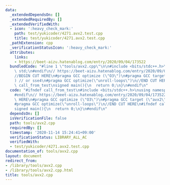 ```yaml
---
data:
  _extendedDependsOn: []
  _extendedRequiredBy: []
  _extendedVerifiedWith:
  - icon: ':heavy_check_mark:'
    path: test/yukicoder/4271.avx2.test.cpp
    title: test/yukicoder/4271.avx2.test.cpp
  _pathExtension: cpp
  _verificationStatusIcon: ':heavy_check_mark:'
  attributes:
    links:
    - https://beet-aizu.hatenablog.com/entry/2020/09/04/173522
  bundledCode: "#line 1 \"tools/avx2.cpp\"\n\n#include <bits/stdc++.h>\nusing namespace\
    \ std;\n#endif\n// https://beet-aizu.hatenablog.com/entry/2020/09/04/173522\n\
    //BEGIN CUT HERE\n#pragma GCC optimize (\"O3\")\n#pragma GCC target (\"avx2\"\
    ) // or sse4\n#pragma GCC optimize(\"unroll-loops\")\n//END CUT HERE\n#ifndef\
    \ call_from_test\nsigned main(){\n  return 0;\n}\n#endif\n"
  code: "#ifndef call_from_test\n#include <bits/stdc++.h>\nusing namespace std;\n\
    #endif\n// https://beet-aizu.hatenablog.com/entry/2020/09/04/173522\n//BEGIN CUT\
    \ HERE\n#pragma GCC optimize (\"O3\")\n#pragma GCC target (\"avx2\") // or sse4\n\
    #pragma GCC optimize(\"unroll-loops\")\n//END CUT HERE\n#ifndef call_from_test\n\
    signed main(){\n  return 0;\n}\n#endif\n"
  dependsOn: []
  isVerificationFile: false
  path: tools/avx2.cpp
  requiredBy: []
  timestamp: '2020-11-14 15:24:41+09:00'
  verificationStatus: LIBRARY_ALL_AC
  verifiedWith:
  - test/yukicoder/4271.avx2.test.cpp
documentation_of: tools/avx2.cpp
layout: document
redirect_from:
- /library/tools/avx2.cpp
- /library/tools/avx2.cpp.html
title: tools/avx2.cpp
---
```

